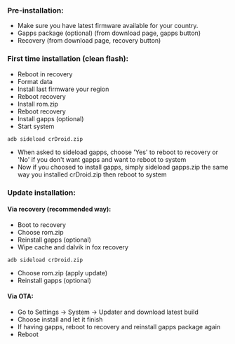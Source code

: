 ### Pre-installation:

* Make sure you have latest firmware available for your country.
* Gapps package (optional) (from download page, gapps button)
* Recovery (from download page, recovery button)

### First time installation (clean flash):

* Reboot in recovery
* Format data
* Install last firmware your region
* Reboot recovery
* Install rom.zip
* Reboot recovery 
* Install gapps (optional)
* Start system

```
adb sideload crDroid.zip
```
* When asked to sideload gapps, choose 'Yes' to reboot to recovery or 'No' if you don't want gapps and want to reboot to system
* Now if you choosed to install gapps, simply sideload gapps.zip the same way you installed crDroid.zip then reboot to system

### Update installation:
#### Via recovery (recommended way):
* Boot to recovery
* Choose rom.zip
* Reinstall gapps (optional)
* Wipe cache and dalvik in fox recovery

```
adb sideload crDroid.zip
```
* Choose rom.zip (apply update)
* Reinstall gapps (optional)

#### Via OTA:
* Go to Settings -> System -> Updater and download latest build
* Choose install and let it finish
* If having gapps, reboot to recovery and reinstall gapps package again
* Reboot
